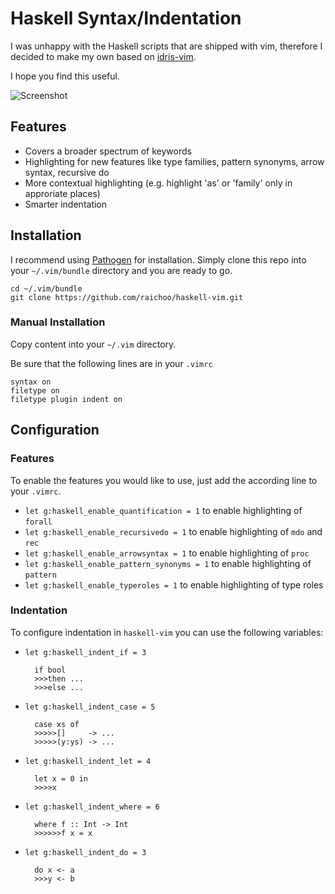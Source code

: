 Haskell Syntax/Indentation
==========================

I was unhappy with the Haskell scripts that are
shipped with vim, therefore I decided to make my
own based on [idris-vim][].

I hope you find this useful.

![Screenshot](http://raichoo.github.io/images/haskell-vim.png)

## Features

* Covers a broader spectrum of keywords
* Highlighting for new features like type families, pattern synonyms, arrow syntax, recursive do
* More contextual highlighting (e.g. highlight 'as' or 'family' only in approriate places)
* Smarter indentation

## Installation

I recommend using [Pathogen][] for installation. Simply clone
this repo into your `~/.vim/bundle` directory and you are ready to go.

    cd ~/.vim/bundle
    git clone https://github.com/raichoo/haskell-vim.git

### Manual Installation

Copy content into your `~/.vim` directory.

Be sure that the following lines are in your
`.vimrc`


    syntax on
    filetype on
    filetype plugin indent on
    
## Configuration

### Features

To enable the features you would like to use, just add the according line to your
`.vimrc`.

* `let g:haskell_enable_quantification = 1` to enable highlighting of `forall`
* `let g:haskell_enable_recursivedo = 1` to enable highlighting of `mdo` and `rec`
* `let g:haskell_enable_arrowsyntax = 1` to enable highlighting of `proc`
* `let g:haskell_enable_pattern_synonyms = 1` to enable highlighting of `pattern`
* `let g:haskell_enable_typeroles = 1` to enable highlighting of type roles

### Indentation

To configure indentation in `haskell-vim` you can use the following variables:

* `let g:haskell_indent_if = 3`

        if bool
        >>>then ...
        >>>else ...
  
* `let g:haskell_indent_case = 5`

        case xs of
        >>>>>[]     -> ...
        >>>>>(y:ys) -> ...
    
* `let g:haskell_indent_let = 4`

        let x = 0 in
        >>>>x
  
* `let g:haskell_indent_where = 6`

        where f :: Int -> Int
        >>>>>>f x = x
  
* `let g:haskell_indent_do = 3`
        
        do x <- a
        >>>y <- b
  


[Pathogen]: https://github.com/tpope/vim-pathogen
[idris-vim]: https://github.com/idris-hackers/idris-vim
